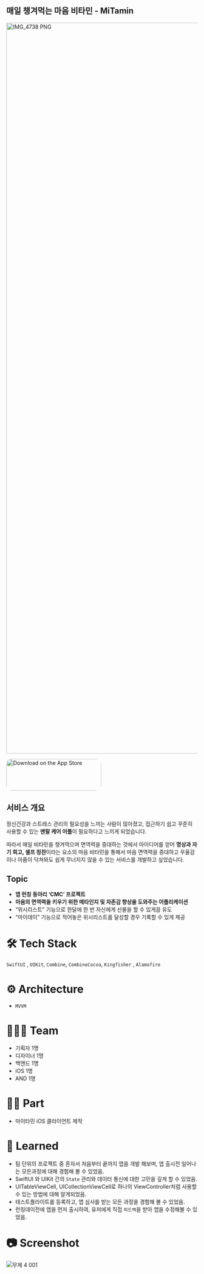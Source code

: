 ## 매일 챙겨먹는 마음 비타민 - MiTamin

<img width="1920" alt="IMG_4738 PNG" src="https://user-images.githubusercontent.com/11778058/223419580-5a241f27-8c3a-418b-84d4-5857c2cb2ed6.png">

<a href="https://apps.apple.com/us/app/mitamin/id6444240698?itsct=apps_box_badge&amp;itscg=30200" style="display: inline-block; overflow: hidden; border-radius: 13px; width: 250px; height: 83px;"><img src="https://tools.applemediaservices.com/api/badges/download-on-the-app-store/black/ko-kr?size=250x83&amp;releaseDate=1668297600" alt="Download on the App Store" style="border-radius: 13px; width: 250px; height: 83px;"></a>

## 서비스 개요
정신건강과 스트레스 관리의 필요성을 느끼는 사람이 많아졌고, 접근하기 쉽고 꾸준히 사용할 수 있는 **멘탈 케어 어플**이 필요하다고 느끼게 되었습니다.

따라서 매일 비타민을 챙겨먹으며 면역력을 증대하는 것에서 아이디어를 얻어 **명상과 자기 회고, 셀프 칭찬**이라는 요소의 마음 비타민을 통해서 마음 면역력을 증대하고 우울감이나 아픔이 닥쳐와도 쉽게 무너지지 않을 수 있는 서비스를 개발하고 싶었습니다.

## Topic
- **앱 런칭 동아리 ‘CMC’ 프로젝트**
- **마음의 면역력을 키우기 위한 메타인지 및 자존감 향상을 도와주는 어플리케이션**
- “위시리스트” 기능으로 한달에 한 번 자신에게 선물을 할 수 있게끔 유도
- “마이데이” 기능으로 적어놓은 위시리스트를 달성할 경우 기록할 수 있게 제공

# 🛠 Tech Stack

`SwiftUI` , `UIKit`, `Combine`, `CombineCocoa`, `Kingfisher` , `Alamofire` 

# ⚙️ Architecture

- `MVVM`

# 🧑🏻‍💻 Team

- 기획자 1명
- 디자이너 1명
- 백엔드 1명
- iOS 1명
- AND 1명

# ✋🏻 Part

- 마이타민 iOS 클라이언트 제작

# 📝 Learned

- 팀 단위의 프로젝트 중 혼자서 처음부터 끝까지 앱을 개발 해보며, 앱 출시전 일어나는 모든과정에 대해 경험해 볼 수 있었음.
- SwiftUI 와 UIKit 간의 `State` 관리와 데이터 통신에 대한 고민을 깊게 할 수 있었음.
- UITableViewCell, UICollectionViewCell로 하나의 ViewController처럼 사용할 수 있는 방법에 대해 알게되었음.
- 테스트플라이트를 등록하고, 앱 심사를 받는 모든 과정을 경험해 볼 수 있었음.
- 런칭데이전에 앱을 먼저 출시하여, 유저에게 직접  `피드백`을 받아 앱을 수정해볼 수 있었음.

# 📷 Screenshot
![무제 4 001](https://github.com/ITlearning/MiTamin/assets/11778058/2512ee35-205b-47a2-8be1-050c0d33f022)
